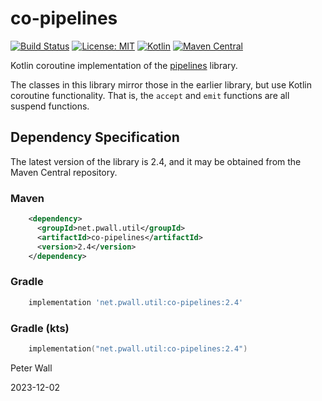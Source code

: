 # co-pipelines

[![Build Status](https://travis-ci.com/pwall567/co-pipelines.svg?branch=main)](https://app.travis-ci.com/github/pwall567/co-pipelines)
[![License: MIT](https://img.shields.io/badge/License-MIT-yellow.svg)](https://opensource.org/licenses/MIT)
[![Kotlin](https://img.shields.io/static/v1?label=Kotlin&message=v1.8.22&color=7f52ff&logo=kotlin&logoColor=7f52ff)](https://github.com/JetBrains/kotlin/releases/tag/v1.8.22)
[![Maven Central](https://img.shields.io/maven-central/v/net.pwall.util/co-pipelines?label=Maven%20Central)](https://search.maven.org/search?q=g:%22net.pwall.util%22%20AND%20a:%22co-pipelines%22)

Kotlin coroutine implementation of the [pipelines](https://github.com/pwall567/pipelines.git) library.

The classes in this library mirror those in the earlier library, but use Kotlin coroutine functionality.
That is, the `accept` and `emit` functions are all suspend functions.

## Dependency Specification

The latest version of the library is 2.4, and it may be obtained from the Maven Central repository.

### Maven
```xml
    <dependency>
      <groupId>net.pwall.util</groupId>
      <artifactId>co-pipelines</artifactId>
      <version>2.4</version>
    </dependency>
```
### Gradle
```groovy
    implementation 'net.pwall.util:co-pipelines:2.4'
```
### Gradle (kts)
```kotlin
    implementation("net.pwall.util:co-pipelines:2.4")
```

Peter Wall

2023-12-02
